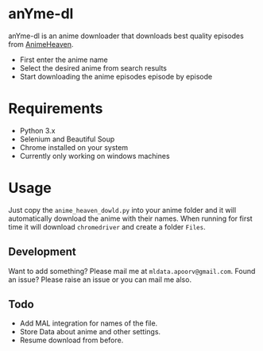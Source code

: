# anYme-dl


anYme-dl is an anime downloader that downloads best quality episodes from [AnimeHeaven](http://animeheaven.eu/).

  - First enter the anime name
  - Select the desired anime from search results
  - Start downloading the anime episodes episode by episode

# Requirements

  - Python 3.x
  - Selenium and Beautiful Soup 
  - Chrome installed on your system
  - Currently only working on windows machines

# Usage

Just copy the `anime_heaven_dowld.py` into your anime folder and it will automatically download the anime with their names. When running for first time it will download `chromedriver` and create a folder `Files`.



## Development

Want to add something? Please mail me at `mldata.apoorv@gmail.com`.
Found an issue? Please raise an issue or you can mail me also.

## Todo

  - Add MAL integration for names of the file.
  - Store Data about anime and other settings.
  - Resume download from before.
